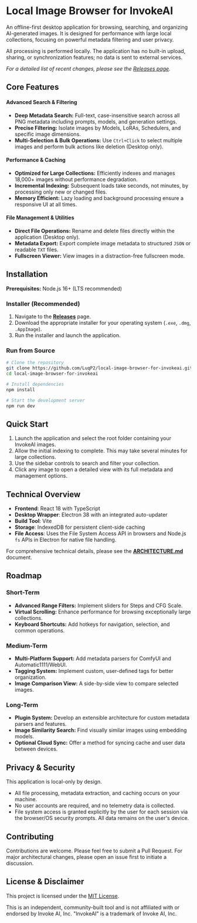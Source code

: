 # Local Image Browser for InvokeAI

An offline-first desktop application for browsing, searching, and organizing AI-generated images. It is designed for performance with large local collections, focusing on powerful metadata filtering and user privacy.

All processing is performed locally. The application has no built-in upload, sharing, or synchronization features; no data is sent to external services.

*For a detailed list of recent changes, please see the [Releases page](https://github.com/LuqP2/local-image-browser-for-invokeai/releases).*

## Core Features

#### Advanced Search & Filtering
*   **Deep Metadata Search:** Full-text, case-insensitive search across all PNG metadata including prompts, models, and generation settings.
*   **Precise Filtering:** Isolate images by Models, LoRAs, Schedulers, and specific image dimensions.
*   **Multi-Selection & Bulk Operations:** Use `Ctrl+Click` to select multiple images and perform bulk actions like deletion (Desktop only).

#### Performance & Caching
*   **Optimized for Large Collections:** Efficiently indexes and manages 18,000+ images without performance degradation.
*   **Incremental Indexing:** Subsequent loads take seconds, not minutes, by processing only new or changed files.
*   **Memory Efficient:** Lazy loading and background processing ensure a responsive UI at all times.

#### File Management & Utilities
*   **Direct File Operations:** Rename and delete files directly within the application (Desktop only).
*   **Metadata Export:** Export complete image metadata to structured `JSON` or readable `TXT` files.
*   **Fullscreen Viewer:** View images in a distraction-free fullscreen mode.

## Installation

**Prerequisites:** Node.js 16+ (LTS recommended)

### Installer (Recommended)
1.  Navigate to the [**Releases**](https://github.com/LuqP2/local-image-browser-for-invokeai/releases) page.
2.  Download the appropriate installer for your operating system (`.exe`, `.dmg`, `.AppImage`).
3.  Run the installer and launch the application.

### Run from Source
```bash
# Clone the repository
git clone https://github.com/LuqP2/local-image-browser-for-invokeai.git
cd local-image-browser-for-invokeai

# Install dependencies
npm install

# Start the development server
npm run dev
```

## Quick Start
1.  Launch the application and select the root folder containing your InvokeAI images.
2.  Allow the initial indexing to complete. This may take several minutes for large collections.
3.  Use the sidebar controls to search and filter your collection.
4.  Click any image to open a detailed view with its full metadata and management options.

## Technical Overview

*   **Frontend**: React 18 with TypeScript
*   **Desktop Wrapper**: Electron 38 with an integrated auto-updater
*   **Build Tool**: Vite
*   **Storage**: IndexedDB for persistent client-side caching
*   **File Access**: Uses the File System Access API in browsers and Node.js `fs` APIs in Electron for native file handling.

For comprehensive technical details, please see the [**ARCHITECTURE.md**](./ARCHITECTURE.md) document.

## Roadmap

### Short-Term
*   **Advanced Range Filters:** Implement sliders for Steps and CFG Scale.
*   **Virtual Scrolling:** Enhance performance for browsing exceptionally large collections.
*   **Keyboard Shortcuts:** Add hotkeys for navigation, selection, and common operations.

### Medium-Term
*   **Multi-Platform Support:** Add metadata parsers for ComfyUI and Automatic1111/WebUI.
*   **Tagging System:** Implement custom, user-defined tags for better organization.
*   **Image Comparison View:** A side-by-side view to compare selected images.

### Long-Term
*   **Plugin System:** Develop an extensible architecture for custom metadata parsers and features.
*   **Image Similarity Search:** Find visually similar images using embedding models.
*   **Optional Cloud Sync:** Offer a method for syncing cache and user data between devices.

## Privacy & Security

This application is local-only by design.
*   All file processing, metadata extraction, and caching occurs on your machine.
*   No user accounts are required, and no telemetry data is collected.
*   File system access is granted explicitly by the user for each session via the browser/OS security prompts. All data remains on the user's device.

## Contributing

Contributions are welcome. Please feel free to submit a Pull Request. For major architectural changes, please open an issue first to initiate a discussion.

## License & Disclaimer

This project is licensed under the [MIT License](LICENSE).

This is an independent, community-built tool and is not affiliated with or endorsed by Invoke AI, Inc. "InvokeAI" is a trademark of Invoke AI, Inc.